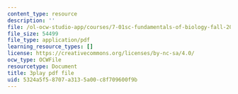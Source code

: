 ```yaml
---
content_type: resource
description: ''
file: /ol-ocw-studio-app/courses/7-01sc-fundamentals-of-biology-fall-2011/5324a5f58707a3135a00c8f709600f9b_OBloWTHFPZc.pdf
file_size: 54499
file_type: application/pdf
learning_resource_types: []
license: https://creativecommons.org/licenses/by-nc-sa/4.0/
ocw_type: OCWFile
resourcetype: Document
title: 3play pdf file
uid: 5324a5f5-8707-a313-5a00-c8f709600f9b
---
```

